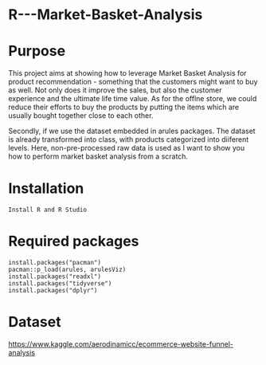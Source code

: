 # R---Market-Basket-Analysis

# Purpose
This project aims at showing how to leverage Market Basket Analysis for product recommendation - something that the customers might want to buy as well. Not only does it improve the sales, but also the customer experience and the ultimate life time value. As for the offlne store, we could reduce their efforts to buy the products by putting the items which are usually bought together close to each other.

Secondly, if we use the dataset embedded in arules packages. The dataset is already transformed into class, with products categorized into diiferent levels. Here, non-pre-processed raw data is used as I want to show you how to perform market basket analysis from a scratch.

# Installation
```
Install R and R Studio
```

# Required packages
```
install.packages("pacman")
pacman::p_load(arules, arulesViz)
install.packages("readxl")
install.packages("tidyverse")
install.packages("dplyr")
```

# Dataset
https://www.kaggle.com/aerodinamicc/ecommerce-website-funnel-analysis
